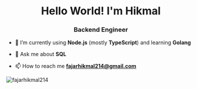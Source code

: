 <h1 align="center">Hello World! I'm Hikmal</h1>
<h3 align="center">Backend Engineer</h3>

- 🌱 I’m currently using **Node.js** (mostly **TypeScript**) and learning **Golang**

- 💬 Ask me about **SQL**

- 📫 How to reach me **fajarhikmal214@gmail.com**

<p><img align="left" src="https://github-readme-stats.vercel.app/api/top-langs?username=fajarhikmal214&show_icons=true&locale=en&layout=compact" alt="fajarhikmal214" /></p>
